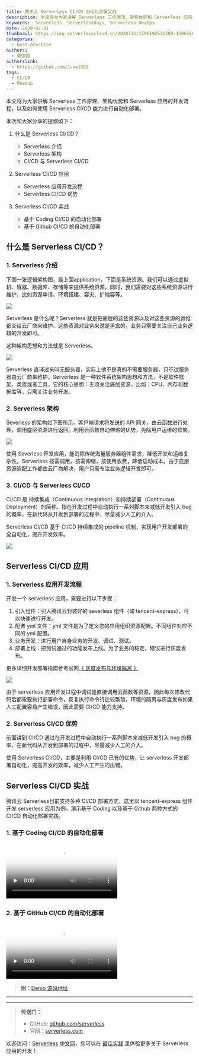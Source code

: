 ```yaml
---
title: 腾讯云 Serverless CI/CD 自动化部署实战
description: 本文将为大家讲解 Serverless 工作原理、架构优势和 Serverless 应用的开发流程，以及如何使用 Serverless CI/CD 能力进行自动化部署。
keywords:  Serverless, ServerlessDays, Serverless DevOps
date: 2020-07-31
thumbnail: https://img.serverlesscloud.cn/2020731/1596192531300-1596186208253-%E4%BC%81%E4%B8%9A%E5%BE%AE%E4%BF%A1%E6%88%AA%E5%9B%BE_15961861933543.jpg
categories: 
  - best-practice
authors: 
  - 粟俊娥
authorslink: 
  - https://github.com/June1991
tags:
  - CI/CD
  - Meetup
---
```


本文将为大家讲解 Serverless 工作原理、架构优势和 Serverless 应用的开发流程，以及如何使用 Serverless CI/CD 能力进行自动化部署。

本次和大家分享的提纲如下：

1. 什么是 Serverless CI/CD？
    - Serverless 介绍 
    - Serverless 架构
    - CI/CD 与 Serverless CI/CD

2. Serverless CI/CD 应用
    - Serverless 应用开发流程
    - Serverless CI/CD 优势

3. Serverless CI/CD 实战
    - 基于 Coding CI/CD 的自动化部署
    - 基于 Github CI/CD 的自动化部署

## 什么是 Serverless CI/CD？

### 1. Serverless 介绍

下图一张逻辑架构图，最上面application，下面是系统资源。我们可以通过虚拟机、容器、数据库、存储等来提供系统资源。同时，我们需要对这些系统资源进行维护，比如资源申请、环境搭建、容灾、扩缩容等。

![](https://img.serverlesscloud.cn/2020727/1595849986945-1595507289882.png)

Serverless 是什么呢？Serverless 就是把底层的这些资源以及对这些资源的运维都交给云厂商来维护、这些资源对业务来说是黑盒的，业务只需要关注自己业务逻辑的开发即可。

这种架构思想和方法就是 Serverless。

![]( https://img.serverlesscloud.cn/2020727/1595849806810-1595507411476.png )

Serverless 直译过来叫无服务器，实际上他不是真的不需要服务器，只不过服务器由云厂商来维护。Serverless 是一种软件系统架构思想和方法，不是软件框架、类库或者工具，它的核心思想：无须关注底层资源，比如：CPU、内存和数据库等，只需关注业务开发。

### 2. Serverless 架构

Severless 的架构如下图所示。客户端请求将发送的 API 网关，由云函数进行处理，调用底层资源进行返回。利用云函数自动伸缩的优势，免除用户运维的烦恼。

![](https://img.serverlesscloud.cn/2020727/1595849806956-1595507411476.png) 

使用 Severless 开发应用，能消除传统海量服务器组件需求，降低开发和运维复杂性。Serverless 按需调用，按需伸缩，按使用收费，降低启动成本。由于底层资源调配工作都由云厂商解决，用户只需专注业务逻辑开发即可。

### 3. CI/CD 与 Serverless CI/CD

CI/CD 是 持续集成（Continuous Integration）和持续部署（Continuous Deployment）的简称。指在开发过程中自动执行一系列脚本来减低开发引入 bug 的概率，在新代码从开发到部署的过程中，尽量减少人工的介入。 

Serverless CI/CD 基于 CI/CD 持续集成的 pipeline 机制，实现用户开发部署的全自动化，提升开发效率。

![](https://img.serverlesscloud.cn/2020727/1595849808796-1595507411476.png)

## Serverless CI/CD 应用

### 1. Serverless 应用开发流程

开发一个 serverless 应用，需要进行以下步骤：

1. 引入组件：引入腾讯云封装好的 severless 组件（如 tencent-express），可以快速进行开发。
2. 配置 yml 文件：yml 文件是为了定义您的应用组织资源配置。不同组件对应不同的 yml 配置。
3. 业务开发：进行用户自身业务的开发、调试、测试。
4. 部署上线：把测试通过的功能发布上线。为了业务的稳定，建议进行灰度发布。

更多详细开发部署指南参考官网[《 灰度发布与环境隔离 》](https://cloud.tencent.com/document/product/1154/46330)

![]( https://img.serverlesscloud.cn/2020727/1595849745090-1595577892207.png )

由于 serverless 应用开发过程中调试是直接调用云函数等资源，因此每次修改代码后都需要执行部署命令，反复执行命令行比较繁琐。环境的隔离与灰度发布如果人工配置容易产生错误，因此需要 CI/CD 能力支持。

### 2. Serverless CI/CD 优势

前面讲到 CI/CD 通过在开发过程中自动执行一系列脚本来减低开发引入 bug 的概率，在新代码从开发到部署的过程中，尽量减少人工的介入。

使用 Serverless CI/CD，主要是利用 CI/CD 已有的优势，让 serverless 开发部署自动化，提高开发的效率，减少人工产生的出错。

## Serverless CI/CD 实战

腾讯云 Serverless目前支持多种 CI/CD 部署方式，这里以 tencent-express 组件开发 serverless 应用为例，演示基于 Coding 以及基于 Github 两种方式的 CI/CD 自动化部署实践。

### 1. 基于 Coding CI/CD 的自动化部署

<video id="video" controls="" preload="none" poster="https://img.serverlesscloud.cn/2020731/1596185570994-Serverless_CICD_First_Frame.png">
      <source id="mp4" src="https://serverlessimg-1253970226.cos.ap-chengdu.myqcloud.com/2020630/Serverless%20CICD.mp4" type="video/mp4">
      </video>
​      

### 2. 基于 GitHub CI/CD 的自动化部署

<video id="video" controls="" preload="none" poster="https://serverlessimg-1253970226.cos.ap-chengdu.myqcloud.com/2020630/github_CICD_First_Frame.png">
      <source id="mp4" src="https://serverlessimg-1253970226.cos.ap-chengdu.myqcloud.com/2020630/github%20CICD.mp4" type="video/mp4">
      </video>


> **附：**[Demo 源码地址](https://github.com/June1991/express-demo)

---
<div id='scf-deploy-iframe-or-md'></div>

---

> **传送门：**
> - GitHub: [github.com/serverless](https://github.com/serverless/serverless/blob/master/README_CN.md)
> - 官网：[serverless.com](https://serverless.com/)

欢迎访问：[Serverless 中文网](https://serverlesscloud.cn/)，您可以在 [最佳实践](https://serverlesscloud.cn/best-practice) 里体验更多关于 Serverless 应用的开发！